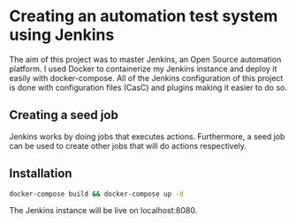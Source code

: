 
# Creating an automation test system using Jenkins 
The aim of this project was to master Jenkins, an Open Source automation platform. I used Docker to containerize my Jenkins instance and deploy it easily with docker-compose. All of the Jenkins configuration of this project is done with configuration files (CasC) and plugins making it easier to do so.

## Creating a seed job
Jenkins works by doing jobs that executes actions. Furthermore, a seed job can be used to create other jobs that will do actions respectively. 

## Installation

```bash
docker-compose build && docker-compose up -d
```

The Jenkins instance will be live on localhost:8080. 

